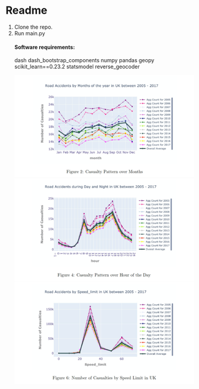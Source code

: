 # Readme

<ol>
<li> Clone the repo.
<li> Run main.py

#### Software requirements:  
dash
dash_bootstrap_components
numpy
pandas
geopy
scikit_learn==0.23.2
statsmodel
reverse_geocoder
  
![Accidents aggregated over months and ](Images/Agg0.png?raw=true "Title")
![Accidents aggregated over months and ](Images/Agg1.png?raw=true "Title")
![Accidents aggregated over months and ](Images/Agg2.png?raw=true "Title")
